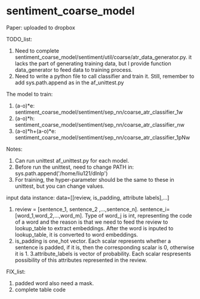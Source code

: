 # sentiment_coarse_model

Paper: uploaded to dropbox


TODO_list:
1. Need to complete sentiment_coarse_model/sentiment/util/coarse/atr_data_generator.py. it lacks the part of generating training data, but I provide function data_generator to feed data to training process. 
2. Need to write a python file to call classifier and train it. Still, remember to add sys.path.append as in the af_unittest.py


The model to train:
1. (a-o)*e: sentiment_coarse_model/sentiment/sep_nn/coarse_atr_classifier_1w
2. (a-o)*h: sentiment_coarse_model/sentiment/sep_nn/coarse_atr_classifier_nw
3. (a-o)*h+(a-o)*e: sentiment_coarse_model/sentiment/sep_nn/coarse_atr_classifier_1pNw

Notes:
1. Can run unittest af_unittest.py for each model. 
2. Before run the unittest, need to change PATH in: sys.path.append('/home/liu121/dlnlp')
3. For training, the hyper-parameter should be the same to these in unittest, but you can change values.

input data instance:
data=[[review, is_padding, attribute labels],...]
1. review = [sentence_1, sentence_2 ,...,sentence_n]. sentence_i=[word_1,word_2,...,word_m]. Type of word_j is int, representing the code of a word and the reason is that we need to feed the review to lookup_table to extract embeddings. After the word is inputed to lookup_table, it is converted to word embeddings.
2. is_padding is one_hot vector. Each scalar represents whether a sentence is padded, if it is, then the corresponding scalar is 0, otherwise it is 1.
3.attribute_labels is vector of probability. Each scalar respresents possibility of this attributes represented in the review. 

FIX_list:
1. padded word also need a mask.
2. complete table code
